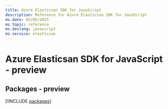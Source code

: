 ```yaml
---
title: Azure Elasticsan SDK for JavaScript
description: Reference for Azure Elasticsan SDK for JavaScript
ms.date: 03/05/2025
ms.topic: reference
ms.devlang: javascript
ms.service: elasticsan
---
```

# Azure Elasticsan SDK for JavaScript - preview
## Packages - preview
[!INCLUDE [packages](elasticsan-index.md)]